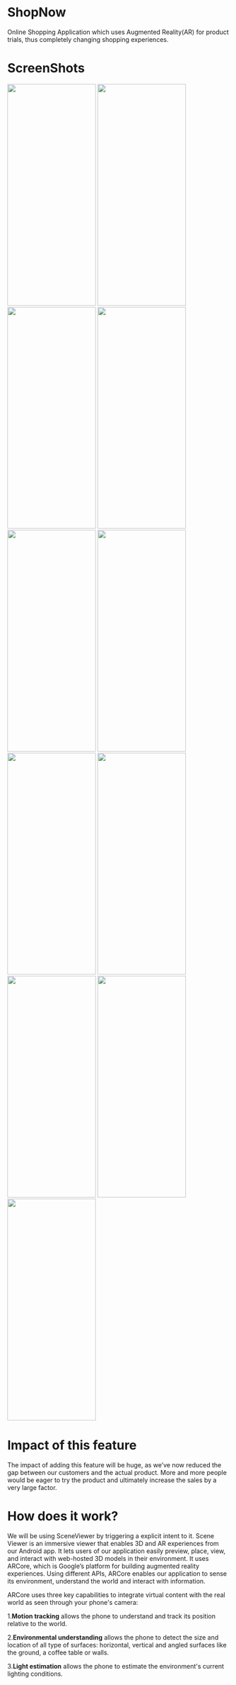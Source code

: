 # ShopNow
Online Shopping Application which uses Augmented Reality(AR) for product trials, thus completely changing shopping experiences.
# ScreenShots
<img src = "https://github.com/Anuj1510/ShopNow/assets/110629170/3b2a5a37-b9a2-4161-9344-5e23f46b32b9"  width="200" height="500">
<img src = "https://github.com/Anuj1510/ShopNow/assets/110629170/12e3d683-1fbc-4cdc-85b6-1f8f3cfcf145"  width="200" height="500">
<img src = "https://github.com/Anuj1510/ShopNow/assets/110629170/7d854975-979c-4b85-a4b7-e936319eeded"  width="200" height="500">
<img src = "https://github.com/Anuj1510/ShopNow/assets/110629170/565ca9be-3cbb-4981-8052-a69ce9d4ca88"  width="200" height="500">
<img src = "https://github.com/Anuj1510/ShopNow/assets/110629170/9c9fb47f-564c-4c6c-94e2-4f136da9a154"  width="200" height="500">
<img src = "https://github.com/Anuj1510/ShopNow/assets/110629170/9c48840f-5258-461b-8ceb-b8d513cd4f5c"  width="200" height="500">
<img src = "https://github.com/Anuj1510/ShopNow/assets/110629170/57d23269-6e23-4bb5-b836-458eb7b3ae26"  width="200" height="500">
<img src = "https://github.com/Anuj1510/ShopNow/assets/110629170/4be28e25-2715-4bae-86a0-c1c40929e517"  width="200" height="500">
<img src = "https://github.com/Anuj1510/ShopNow/assets/110629170/330664c9-2a7b-4b20-a966-8841ace94f1d"  width="200" height="500">
<img src = "https://github.com/Anuj1510/ShopNow/assets/110629170/9f3fd529-4906-4b34-ab2e-d3280faa7e82"  width="200" height="500">
<img src = "https://github.com/Anuj1510/ShopNow/assets/110629170/ea62575b-fbe6-4665-81ef-4d0c6414d976"  width="200" height="500">

# Impact of this feature
The impact of adding this feature will be huge, as we’ve now reduced the gap between our customers and the actual product. More and more people would be eager to try the product and ultimately increase the sales by a very large factor.
# How does it work?
We will be using SceneViewer by triggering a explicit intent to it. Scene Viewer is an immersive viewer that enables 3D and AR experiences from our Android app. It lets users of our application easily preview, place, view, and interact with web-hosted 3D models in their environment. It uses ARCore, which is Google’s platform for building augmented reality experiences. Using different APIs, ARCore enables our application to sense its environment, understand the world and interact with information.

ARCore uses three key capabilities to integrate virtual content with the real world as seen through your phone's camera:

1.**Motion tracking** allows the phone to understand and track its position relative to the world.

2.**Environmental understanding** allows the phone to detect the size and location of all type of surfaces: horizontal, vertical and angled surfaces like the ground, a coffee table or walls.

3.**Light estimation** allows the phone to estimate the environment's current lighting conditions.
